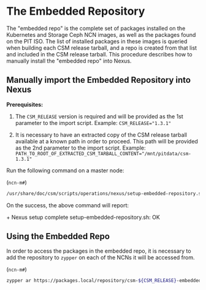 # The Embedded Repository

The "embedded repo" is the complete set of packages installed on the Kubernetes and Storage Ceph NCN images,
as well as the packages found on the PIT ISO.
The list of installed packages in these images is queried when building each CSM release tarball,
and a repo is created from that list and included in the CSM release tarball.
This procedure describes how to manually install the "embedded repo" into Nexus.

## Manually import the Embedded Repository into Nexus

**Prerequisites:**

1. The `CSM_RELEASE` version is required and will be provided as the 1st parameter to the import script.
Example: `CSM_RELEASE="1.3.1"`

1. It is necessary to have an extracted copy of the CSM release tarball available at a known path in order to proceed. This path will be provided as the 2nd parameter to the import script.
Example: `PATH_TO_ROOT_OF_EXTRACTED_CSM_TARBALL_CONTENT="/mnt/pitdata/csm-1.3.1"`

Run the following command on a master node:

(`ncn-m#`)

```bash
/usr/share/doc/csm/scripts/operations/nexus/setup-embedded-repository.sh $CSM_RELEASE $PATH_TO_ROOT_OF_EXTRACTED_CSM_TARBALL_CONTENT
```

On the success, the above command will report:

\+ Nexus setup complete
setup-embedded-repository.sh: OK

## Using the Embedded Repo

In order to access the packages in the embedded repo, it is necessary to add the repository to `zypper` on each of the NCNs it will be accessed from.

(`ncn-m#`)

```bash
zypper ar https://packages.local/repository/csm-${CSM_RELEASE}-embedded csm-embedded
```
